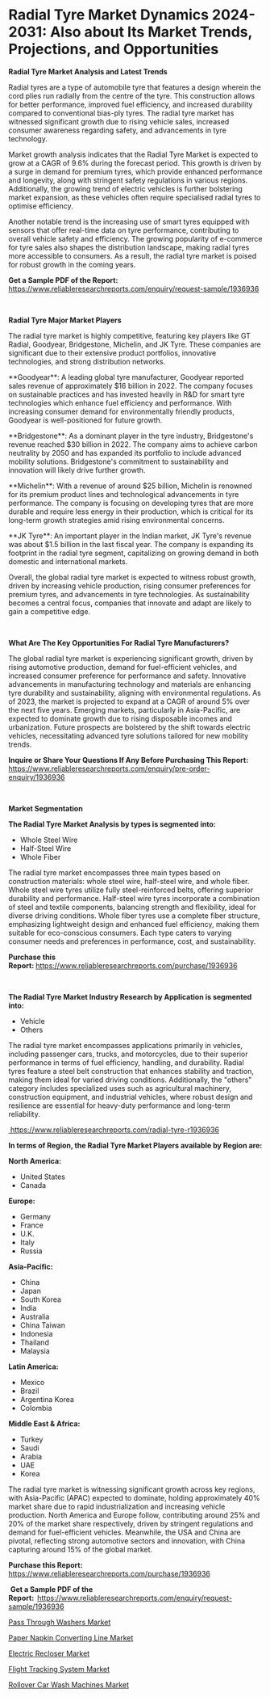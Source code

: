 <p><h1>Radial Tyre Market Dynamics 2024-2031: Also about Its Market Trends, Projections, and Opportunities</h1></p><p><strong>Radial Tyre Market Analysis and Latest Trends</strong></p>
<p><p>Radial tyres are a type of automobile tyre that features a design wherein the cord plies run radially from the centre of the tyre. This construction allows for better performance, improved fuel efficiency, and increased durability compared to conventional bias-ply tyres. The radial tyre market has witnessed significant growth due to rising vehicle sales, increased consumer awareness regarding safety, and advancements in tyre technology.</p><p>Market growth analysis indicates that the Radial Tyre Market is expected to grow at a CAGR of 9.6% during the forecast period. This growth is driven by a surge in demand for premium tyres, which provide enhanced performance and longevity, along with stringent safety regulations in various regions. Additionally, the growing trend of electric vehicles is further bolstering market expansion, as these vehicles often require specialised radial tyres to optimise efficiency.</p><p>Another notable trend is the increasing use of smart tyres equipped with sensors that offer real-time data on tyre performance, contributing to overall vehicle safety and efficiency. The growing popularity of e-commerce for tyre sales also shapes the distribution landscape, making radial tyres more accessible to consumers. As a result, the radial tyre market is poised for robust growth in the coming years.</p></p>
<p><strong>Get a Sample PDF of the Report:&nbsp;</strong> <a href="https://www.reliableresearchreports.com/enquiry/request-sample/1936936?utm_campaign=38&utm_medium=2&utm_source=Github&utm_content=ia&utm_term=02112024&utm_id=radial-tyre">https://www.reliableresearchreports.com/enquiry/request-sample/1936936</a></p>
<p>&nbsp;</p>
<p><strong>Radial Tyre Major Market Players</strong></p>
<p><p>The radial tyre market is highly competitive, featuring key players like GT Radial, Goodyear, Bridgestone, Michelin, and JK Tyre. These companies are significant due to their extensive product portfolios, innovative technologies, and strong distribution networks.</p><p>**Goodyear**: A leading global tyre manufacturer, Goodyear reported sales revenue of approximately $16 billion in 2022. The company focuses on sustainable practices and has invested heavily in R&D for smart tyre technologies which enhance fuel efficiency and performance. With increasing consumer demand for environmentally friendly products, Goodyear is well-positioned for future growth.</p><p>**Bridgestone**: As a dominant player in the tyre industry, Bridgestone's revenue reached $30 billion in 2022. The company aims to achieve carbon neutrality by 2050 and has expanded its portfolio to include advanced mobility solutions. Bridgestone's commitment to sustainability and innovation will likely drive further growth.</p><p>**Michelin**: With a revenue of around $25 billion, Michelin is renowned for its premium product lines and technological advancements in tyre performance. The company is focusing on developing tyres that are more durable and require less energy in their production, which is critical for its long-term growth strategies amid rising environmental concerns.</p><p>**JK Tyre**: An important player in the Indian market, JK Tyre's revenue was about $1.5 billion in the last fiscal year. The company is expanding its footprint in the radial tyre segment, capitalizing on growing demand in both domestic and international markets. </p><p>Overall, the global radial tyre market is expected to witness robust growth, driven by increasing vehicle production, rising consumer preferences for premium tyres, and advancements in tyre technologies. As sustainability becomes a central focus, companies that innovate and adapt are likely to gain a competitive edge.</p></p>
<p>&nbsp;</p>
<p><strong>What Are The Key Opportunities For Radial Tyre Manufacturers?</strong></p>
<p><p>The global radial tyre market is experiencing significant growth, driven by rising automotive production, demand for fuel-efficient vehicles, and increased consumer preference for performance and safety. Innovative advancements in manufacturing technology and materials are enhancing tyre durability and sustainability, aligning with environmental regulations. As of 2023, the market is projected to expand at a CAGR of around 5% over the next five years. Emerging markets, particularly in Asia-Pacific, are expected to dominate growth due to rising disposable incomes and urbanization. Future prospects are bolstered by the shift towards electric vehicles, necessitating advanced tyre solutions tailored for new mobility trends.</p></p>
<p><strong>Inquire or Share Your Questions If Any Before Purchasing This Report:</strong> <a href="https://www.reliableresearchreports.com/enquiry/pre-order-enquiry/1936936?utm_campaign=38&utm_medium=2&utm_source=Github&utm_content=ia&utm_term=02112024&utm_id=radial-tyre">https://www.reliableresearchreports.com/enquiry/pre-order-enquiry/1936936</a></p>
<p>&nbsp;</p>
<p><strong>Market Segmentation</strong></p>
<p><strong>The Radial Tyre Market Analysis by types is segmented into:</strong></p>
<p><ul><li>Whole Steel Wire</li><li>Half-Steel Wire</li><li>Whole Fiber</li></ul></p>
<p><p>The radial tyre market encompasses three main types based on construction materials: whole steel wire, half-steel wire, and whole fiber. Whole steel wire tyres utilize fully steel-reinforced belts, offering superior durability and performance. Half-steel wire tyres incorporate a combination of steel and textile components, balancing strength and flexibility, ideal for diverse driving conditions. Whole fiber tyres use a complete fiber structure, emphasizing lightweight design and enhanced fuel efficiency, making them suitable for eco-conscious consumers. Each type caters to varying consumer needs and preferences in performance, cost, and sustainability.</p></p>
<p><strong>Purchase this Report:&nbsp;</strong><a href="https://www.reliableresearchreports.com/purchase/1936936?utm_campaign=38&utm_medium=2&utm_source=Github&utm_content=ia&utm_term=02112024&utm_id=radial-tyre">https://www.reliableresearchreports.com/purchase/1936936</a></p>
<p>&nbsp;</p>
<p><strong>The Radial Tyre Market Industry Research by Application is segmented into:</strong></p>
<p><ul><li>Vehicle</li><li>Others</li></ul></p>
<p><p>The radial tyre market encompasses applications primarily in vehicles, including passenger cars, trucks, and motorcycles, due to their superior performance in terms of fuel efficiency, handling, and durability. Radial tyres feature a steel belt construction that enhances stability and traction, making them ideal for varied driving conditions. Additionally, the "others" category includes specialized uses such as agricultural machinery, construction equipment, and industrial vehicles, where robust design and resilience are essential for heavy-duty performance and long-term reliability.</p></p>
<p><a href="https://www.reliableresearchreports.com/radial-tyre-r1936936?utm_campaign=38&utm_medium=2&utm_source=Github&utm_content=ia&utm_term=02112024&utm_id=radial-tyre">&nbsp;https://www.reliableresearchreports.com/radial-tyre-r1936936</a></p>
<p><strong>In terms of Region, the Radial Tyre Market Players available by Region are:</strong></p>
<p>
    <p> <strong> North America: </strong>
        <ul>
            <li>United States</li>
            <li>Canada</li>
        </ul>
        </p> 
    <p> <strong> Europe: </strong>
        <ul>
            <li>Germany</li>
            <li>France</li>
            <li>U.K.</li>
            <li>Italy</li>
            <li>Russia</li>
        </ul>
        </p> 
    <p> <strong> Asia-Pacific: </strong>
        <ul>
            <li>China</li>
            <li>Japan</li>
            <li>South Korea</li>
            <li>India</li>
            <li>Australia</li>
            <li>China Taiwan</li>
            <li>Indonesia</li>
            <li>Thailand</li>
            <li>Malaysia</li>
        </ul>
        </p> 
    <p> <strong> Latin America: </strong>
        <ul>
            <li>Mexico</li>
            <li>Brazil</li>
            <li>Argentina Korea</li>
            <li>Colombia</li>
        </ul>
        </p> 
    <p> <strong> Middle East & Africa: </strong>
        <ul>
            <li>Turkey</li>
            <li>Saudi</li>
            <li>Arabia</li>
            <li>UAE</li>
            <li>Korea</li>
        </ul>
    </p>
    </p>
<p><p>The radial tyre market is witnessing significant growth across key regions, with Asia-Pacific (APAC) expected to dominate, holding approximately 40% market share due to rapid industrialization and increasing vehicle production. North America and Europe follow, contributing around 25% and 20% of the market share respectively, driven by stringent regulations and demand for fuel-efficient vehicles. Meanwhile, the USA and China are pivotal, reflecting strong automotive sectors and innovation, with China capturing around 15% of the global market.</p></p>
<p><strong>Purchase this Report: </strong><a href="https://www.reliableresearchreports.com/purchase/1936936?utm_campaign=38&utm_medium=2&utm_source=Github&utm_content=ia&utm_term=02112024&utm_id=radial-tyre">https://www.reliableresearchreports.com/purchase/1936936</a></p>
<p>&nbsp;<strong>Get a Sample PDF of the Report:&nbsp;&nbsp;</strong><a href="https://www.reliableresearchreports.com/enquiry/request-sample/1936936?utm_campaign=38&utm_medium=2&utm_source=Github&utm_content=ia&utm_term=02112024&utm_id=radial-tyre">https://www.reliableresearchreports.com/enquiry/request-sample/1936936</a></p>
<p><strong></strong></p>
<p><p><a href="https://issuu.com/reportprime-2/docs/pass-through-washers-market-size-20_40862d1ed48c8e?utm_campaign=38&utm_medium=2&utm_source=Github&utm_content=ia&utm_term=02112024&utm_id=radial-tyre">Pass Through Washers Market</a></p><p><a href="https://www.linkedin.com/pulse/paper-napkin-converting-line-market-global-insights-regional-o6c3c?utm_campaign=38&utm_medium=2&utm_source=Github&utm_content=ia&utm_term=02112024&utm_id=radial-tyre">Paper Napkin Converting Line Market</a></p><p><a href="https://github.com/tacitam515l/Market-Research-Report-List-1/blob/main/electric-recloser-market.md?utm_campaign=38&utm_medium=2&utm_source=Github&utm_content=ia&utm_term=02112024&utm_id=radial-tyre">Electric Recloser Market</a></p><p><a href="https://github.com/KejsiLoshi121/Market-Research-Report-List-1/blob/main/flight-tracking-system-market.md?utm_campaign=38&utm_medium=2&utm_source=Github&utm_content=ia&utm_term=02112024&utm_id=radial-tyre">Flight Tracking System Market</a></p><p><a href="https://issuu.com/reportprime-2/docs/rollover-car-wash-machines-market-s_b03372c36c53b9?utm_campaign=38&utm_medium=2&utm_source=Github&utm_content=ia&utm_term=02112024&utm_id=radial-tyre">Rollover Car Wash Machines Market</a></p></p>